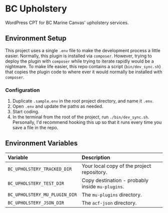 # BC Upholstery

WordPress CPT for BC Marine Canvas' upholstery services.

## Environment Setup

This project uses a single `.env` file to make the development process a little
easier. Normally, this plugin is installed via `composer`. However, trying to
deploy the plugin with `composer` while trying to iterate rapidly would be a
nightmare. To make life easier, this repo contains a script (`bin/dev_sync.sh`)
that copies the plugin code to where ever it would normally be installed with
`composer`.

### Configuration

1. Duplicate `.sample.env` in the root project directory, and name it `.env`.
2. Open `.env` and update the paths as needed.
3. Start coding.
4. In the terminal from the root of the project, run `./bin/dev_sync.sh`.
   Personally, I'd recommend hooking this up so that it runs every time you save
   a file in the repo.

## Environment Variables

| Variable                      | Description                                      |
|:------------------------------|:-------------------------------------------------|
| `BC_UPHOLSTERY_TRACKED_DIR`   | Your local copy of the project repository.       |
| `BC_UPHOLSTERY_TEST_DIR`      | Copy destination - probably inside `mu-plugins`. |
| `BC_UPHOLSTERY_MU_PLUGIN_DIR` | The `mu-plugins` directory.                      |
| `BC_UPHOLSTERY_JSON_DIR`      | The `acf-json` directory.                        |
